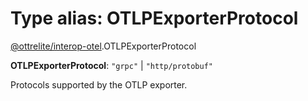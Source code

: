 # Type alias: OTLPExporterProtocol

[@ottrelite/interop-otel](../modules/ottrelite_interop_otel.md).OTLPExporterProtocol

 **OTLPExporterProtocol**: ``"grpc"`` \| ``"http/protobuf"``

Protocols supported by the OTLP exporter.
